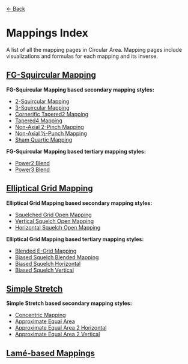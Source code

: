 [<- Back](https://github.com/Kuuuube/Circular_Area/blob/main/README.md)

# Mappings Index

A list of all the mapping pages in Circular Area. Mapping pages include visualizations and formulas for each mapping and its inverse.

## [FG-Squircular Mapping](https://github.com/Kuuuube/Circular_Area/blob/main/wiki/mappings/fg_squircular_mapping.md)

**FG-Squircular Mapping based secondary mapping styles:** 

- [2-Squircular Mapping](https://github.com/Kuuuube/Circular_Area/blob/main/wiki/mappings/2_squircular_mapping.md)
- [3-Squircular Mapping](https://github.com/Kuuuube/Circular_Area/blob/main/wiki/mappings/3_squircular_mapping.md)
- [Cornerific Tapered2 Mapping](https://github.com/Kuuuube/Circular_Area/blob/main/wiki/mappings/cornerific_tapered2_mapping.md)
- [Tapered4 Mapping](https://github.com/Kuuuube/Circular_Area/blob/main/wiki/mappings/tapered4_mapping.md)
- [Non-Axial 2-Pinch Mapping](https://github.com/Kuuuube/Circular_Area/blob/main/wiki/mappings/non_axial_2_pinch_mapping.md)
- [Non-Axial ½-Punch Mapping](https://github.com/Kuuuube/Circular_Area/blob/main/wiki/mappings/non_axial_half_punch_mapping.md)
- [Sham Quartic Mapping](https://github.com/Kuuuube/Circular_Area/blob/main/wiki/mappings/sham_quartic_mapping.md)

**FG-Squircular Mapping based tertiary mapping styles:** 

- [Power2 Blend](https://github.com/Kuuuube/Circular_Area/blob/main/wiki/mappings/power2_blend.md)
- [Power3 Blend](https://github.com/Kuuuube/Circular_Area/blob/main/wiki/mappings/power3_blend.md)

## [Elliptical Grid Mapping](https://github.com/Kuuuube/Circular_Area/blob/main/wiki/mappings/elliptical_grid_mapping.md)

**Elliptical Grid Mapping based secondary mapping styles:** 

- [Squelched Grid Open Mapping](https://github.com/Kuuuube/Circular_Area/blob/main/wiki/mappings/squelched_grid_open_mapping.md)
- [Vertical Squelch Open Mapping](https://github.com/Kuuuube/Circular_Area/blob/main/wiki/mappings/vertical_squelch_open_mapping.md)
- [Horizontal Squelch Open Mapping](https://github.com/Kuuuube/Circular_Area/blob/main/wiki/mappings/horizontal_squelch_open_mapping.md)

**Elliptical Grid Mapping based tertiary mapping styles:**

- [Blended E-Grid Mapping](https://github.com/Kuuuube/Circular_Area/blob/main/wiki/mappings/blended_e_grid_mapping.md)
- [Biased Squelch Blended Mapping](https://github.com/Kuuuube/Circular_Area/blob/main/wiki/mappings/biased_squelch_blended_mapping.md)
- [Biased Squelch Horizontal](https://github.com/Kuuuube/Circular_Area/blob/main/wiki/mappings/biased_squelch_horizontal.md)
- [Biased Squelch Vertical](https://github.com/Kuuuube/Circular_Area/blob/main/wiki/mappings/biased_squelch_vertical.md)

## [Simple Stretch](https://github.com/Kuuuube/Circular_Area/blob/main/wiki/mappings/simple_stretch.md)

**Simple Stretch based secondary mapping styles:** 

- [Concentric Mapping](https://github.com/Kuuuube/Circular_Area/blob/main/wiki/mappings/concentric_mapping.md)
- [Approximate Equal Area](https://github.com/Kuuuube/Circular_Area/blob/main/wiki/mappings/approximate_equal_area.md)
- [Approximate Equal Area 2 Horizontal](https://github.com/Kuuuube/Circular_Area/blob/main/wiki/mappings/approximate_equal_area_2_horizontal.md)
- [Approximate Equal Area 2 Vertical](https://github.com/Kuuuube/Circular_Area/blob/main/wiki/mappings/approximate_equal_area_2_vertical.md)

## [Lamé-based Mappings](https://github.com/Kuuuube/Circular_Area/blob/main/wiki/mappings/lamé_based_mappings.md)